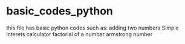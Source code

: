 # basic_codes_python
this file has basic python codes such as:
adding two numbers
Simple interets calculator
factorial of a number
armstrong number
